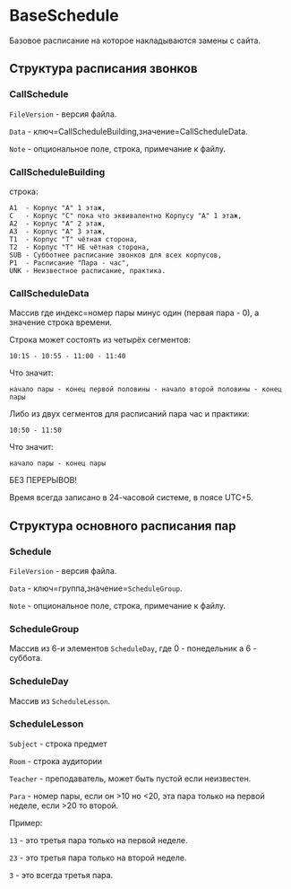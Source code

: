 # BaseSchedule
Базовое расписание на которое накладываются замены с сайта.

## Структура расписания звонков

### CallSchedule

`FileVersion` - версия файла.

`Data` - ключ=CallScheduleBuilding,значение=CallScheduleData.

`Note` - опциональное поле, строка, примечание к файлу.

### CallScheduleBuilding

строка:
```
A1  - Корпус "А" 1 этаж,
C   - Корпус "С" пока что эквивалентно Корпусу "А" 1 этаж,
A2  - Корпус "А" 2 этаж,
А3  - Корпус "А" 3 этаж,
Т1  - Корпус "Т" чётная сторона,
Т2  - Корпус "Т" НЕ чётная сторона,
SUB - Субботнее расписание звонков для всех корпусов,
P1  - Расписание "Пара - час",
UNK - Неизвестное расписание, практика.
```

### CallScheduleData

Массив где индекс=номер пары минус один (первая пара - 0), а значение строка времени.

Строка может состоять из четырёх сегментов:

`10:15 - 10:55 - 11:00 - 11:40`

Что значит:

`начало пары - конец первой половины - начало второй половины - конец пары`

Либо из двух сегментов для расписаний пара час и практики:

`10:50 - 11:50`

Что значит:

`начало пары - конец пары`

БЕЗ ПЕРЕРЫВОВ!

Время всегда записано в 24-часовой системе, в поясе UTC+5.


## Структура основного расписания пар

### Schedule

`FileVersion` - версия файла.

`Data` - ключ=группа,значение=`ScheduleGroup`.

`Note` - опциональное поле, строка, примечание к файлу.

### ScheduleGroup

Массив из 6-и элементов `ScheduleDay`, где 0 - понедельник а 6 - суббота.

### ScheduleDay

Массив из `ScheduleLesson`.

### ScheduleLesson

`Subject` - строка предмет

`Room` - строка аудитории

`Teacher` - преподаватель, может быть пустой если неизвестен.

`Para` - номер пары, если он >10 но <20, эта пара только на первой неделе, если >20 то второй.

Пример:

`13` - это третья пара только на первой неделе.

`23` - это третья пара только на второй неделе.

`3` - это всегда третья пара.
